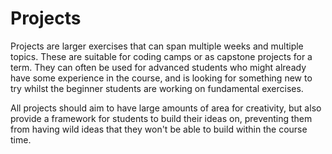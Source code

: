 # Projects

Projects are larger exercises that can span multiple weeks and multiple topics.
These are suitable for coding camps or as capstone projects for a term. They can
often be used for advanced students who might already have some experience in
the course, and is looking for something new to try whilst the beginner students
are working on fundamental exercises.

All projects should aim to have large amounts of area for creativity, but also
provide a framework for students to build their ideas on, preventing them from
having wild ideas that they won't be able to build within the course time.
